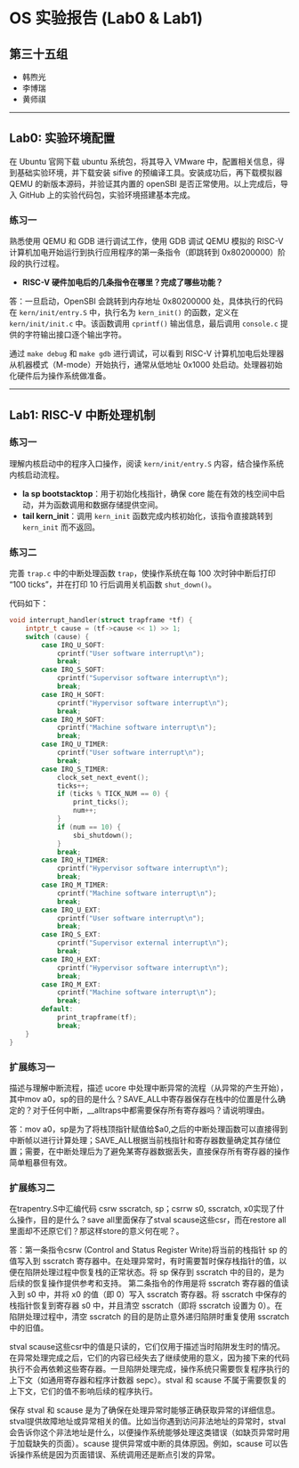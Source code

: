 # OS 实验报告 (Lab0 & Lab1)

## 第三十五组
- 韩煦光
- 李博瑞
- 黄师祺

---

## Lab0: 实验环境配置

在 Ubuntu 官网下载 ubuntu 系统包，将其导入 VMware 中，配置相关信息，得到基础实验环境，并下载安装 sifive 的预编译工具。安装成功后，再下载模拟器 QEMU 的新版本源码，并验证其内置的 openSBI 是否正常使用。以上完成后，导入 GitHub 上的实验代码包，实验环境搭建基本完成。

### 练习一

熟悉使用 QEMU 和 GDB 进行调试工作，使用 GDB 调试 QEMU 模拟的 RISC-V 计算机加电开始运行到执行应用程序的第一条指令（即跳转到 0x80200000）阶段的执行过程。

- **RISC-V 硬件加电后的几条指令在哪里？完成了哪些功能？**

答：一旦启动，OpenSBI 会跳转到内存地址 0x80200000 处，具体执行的代码在 `kern/init/entry.S` 中，执行名为 `kern_init()` 的函数，定义在 `kern/init/init.c` 中。该函数调用 `cprintf()` 输出信息，最后调用 `console.c` 提供的字符输出接口逐个输出字符。

通过 `make debug` 和 `make gdb` 进行调试，可以看到 RISC-V 计算机加电后处理器从机器模式（M-mode）开始执行，通常从低地址 0x1000 处启动。处理器初始化硬件后为操作系统做准备。

---

## Lab1: RISC-V 中断处理机制

### 练习一

理解内核启动中的程序入口操作，阅读 `kern/init/entry.S` 内容，结合操作系统内核启动流程。

- **la sp bootstacktop**：用于初始化栈指针，确保 core 能在有效的栈空间中启动，并为函数调用和数据存储提供空间。
- **tail kern_init**：调用 `kern_init` 函数完成内核初始化，该指令直接跳转到 `kern_init` 而不返回。

### 练习二

完善 `trap.c` 中的中断处理函数 `trap`，使操作系统在每 100 次时钟中断后打印 “100 ticks”，并在打印 10 行后调用关机函数 `shut_down()`。

代码如下：

```c
void interrupt_handler(struct trapframe *tf) {
    intptr_t cause = (tf->cause << 1) >> 1;
    switch (cause) {
        case IRQ_U_SOFT:
            cprintf("User software interrupt\n");
            break;
        case IRQ_S_SOFT:
            cprintf("Supervisor software interrupt\n");
            break;
        case IRQ_H_SOFT:
            cprintf("Hypervisor software interrupt\n");
            break;
        case IRQ_M_SOFT:
            cprintf("Machine software interrupt\n");
            break;
        case IRQ_U_TIMER:
            cprintf("User software interrupt\n");
            break;
        case IRQ_S_TIMER:
            clock_set_next_event();
            ticks++;
            if (ticks % TICK_NUM == 0) {
                print_ticks();
                num++;
            }
            if (num == 10) {
                sbi_shutdown();
            }
            break;
        case IRQ_H_TIMER:
            cprintf("Hypervisor software interrupt\n");
            break;
        case IRQ_M_TIMER:
            cprintf("Machine software interrupt\n");
            break;
        case IRQ_U_EXT:
            cprintf("User software interrupt\n");
            break;
        case IRQ_S_EXT:
            cprintf("Supervisor external interrupt\n");
            break;
        case IRQ_H_EXT:
            cprintf("Hypervisor software interrupt\n");
            break;
        case IRQ_M_EXT:
            cprintf("Machine software interrupt\n");
            break;
        default:
            print_trapframe(tf);
            break;
    }
}
```

### 扩展练习一
描述与理解中断流程，描述 ucore 中处理中断异常的流程（从异常的产生开始），其中mov a0，sp的目的是什么？SAVE_ALL中寄存器保存在栈中的位置是什么确定的？对于任何中断，__alltraps中都需要保存所有寄存器吗？请说明理由。

答：mov a0，sp是为了将栈顶指针赋值给$a0,之后的中断处理函数可以直接得到中断帧以进行计算处理；SAVE_ALL根据当前栈指针和寄存器数量确定其存储位置；需要，在中断处理后为了避免某寄存器数据丢失，直接保存所有寄存器的操作简单粗暴但有效。

### 扩展练习二
在trapentry.S中汇编代码 csrw sscratch, sp；csrrw s0, sscratch, x0实现了什么操作，目的是什么？save all里面保存了stval scause这些csr，而在restore all里面却不还原它们？那这样store的意义何在呢？。

答：第一条指令csrw (Control and Status Register Write)将当前的栈指针 sp 的值写入到 sscratch 寄存器中。在处理异常时，有时需要暂时保存栈指针的值，以便在陷阱处理过程中恢复栈的正常状态。将 sp 保存到 sscratch 中的目的，是为后续的恢复操作提供参考和支持。
第二条指令的作用是将 sscratch 寄存器的值读入到 s0 中，并将 x0 的值（即 0）写入 sscratch 寄存器。将 sscratch 中保存的栈指针恢复到寄存器 s0 中，并且清空 sscratch（即将 sscratch 设置为 0）。在陷阱处理过程中，清空 sscratch 的目的是防止意外递归陷阱时重复使用 sscratch 中的旧值。

stval scause这些csr中的值是只读的，它们仅用于描述当时陷阱发生时的情况。在异常处理完成之后，它们的内容已经失去了继续使用的意义，因为接下来的代码执行不会再依赖这些寄存器。一旦陷阱处理完成，操作系统只需要恢复程序执行的上下文（如通用寄存器和程序计数器 sepc）。stval 和 scause 不属于需要恢复的上下文，它们的值不影响后续的程序执行。

保存 stval 和 scause 是为了确保在处理异常时能够正确获取异常的详细信息。stval提供故障地址或异常相关的值。比如当你遇到访问非法地址的异常时，stval 会告诉你这个非法地址是什么，以便操作系统能够处理这类错误（如缺页异常时用于加载缺失的页面）。scause 提供异常或中断的具体原因。例如，scause 可以告诉操作系统是因为页面错误、系统调用还是断点引发的异常。
